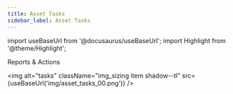 ```yaml
---
title: Asset Tasks
sidebar_label: Asset Tasks
---
```

import useBaseUrl from '@docusaurus/useBaseUrl';
import Highlight from '@theme/Highlight';

<span className="hero__subtitle">Reports & Actions</span>


<img alt="tasks" className="img_sizing item shadow--tl" src={useBaseUrl('img/asset_tasks_00.png')} />
<br/>
